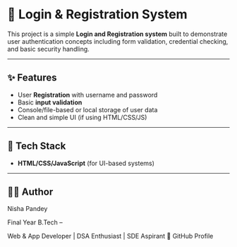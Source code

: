 # 🔐 Login & Registration System

This project is a simple **Login and Registration system** built to demonstrate user authentication concepts including form validation, credential checking, and basic security handling.

---

## ✨ Features

- User **Registration** with username and password
- Basic **input validation**
- Console/file-based or local storage of user data
- Clean and simple UI (if using HTML/CSS/JS)

---

## 🧰 Tech Stack

- **HTML/CSS/JavaScript** (for UI-based systems)  

---

## 👩‍💻 Author
Nisha Pandey

Final Year B.Tech –

Web & App Developer | DSA Enthusiast | SDE Aspirant
🔗 GitHub Profile

